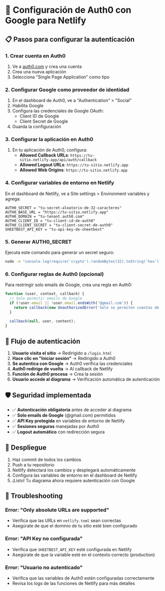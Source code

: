 # 🔐 Configuración de Auth0 con Google para Netlify

## 📋 Pasos para configurar la autenticación

### 1. Crear cuenta en Auth0
1. Ve a [auth0.com](https://auth0.com) y crea una cuenta
2. Crea una nueva aplicación
3. Selecciona "Single Page Application" como tipo

### 2. Configurar Google como proveedor de identidad
1. En el dashboard de Auth0, ve a "Authentication" > "Social"
2. Habilita Google
3. Configura las credenciales de Google OAuth:
   - Client ID de Google
   - Client Secret de Google
4. Guarda la configuración

### 3. Configurar la aplicación en Auth0
1. En tu aplicación de Auth0, configura:
   - **Allowed Callback URLs**: `https://tu-sitio.netlify.app/api/auth/callback`
   - **Allowed Logout URLs**: `https://tu-sitio.netlify.app`
   - **Allowed Web Origins**: `https://tu-sitio.netlify.app`

### 4. Configurar variables de entorno en Netlify
En el dashboard de Netlify, ve a Site settings > Environment variables y agrega:

```
AUTH0_SECRET = "tu-secret-aleatorio-de-32-caracteres"
AUTH0_BASE_URL = "https://tu-sitio.netlify.app"
AUTH0_DOMAIN = "tu-tenant.auth0.com"
AUTH0_CLIENT_ID = "tu-client-id-de-auth0"
AUTH0_CLIENT_SECRET = "tu-client-secret-de-auth0"
SHEETBEST_API_KEY = "tu-api-key-de-sheetbest"
```

### 5. Generar AUTH0_SECRET
Ejecuta este comando para generar un secret seguro:
```bash
node -e "console.log(require('crypto').randomBytes(32).toString('hex'))"
```

### 6. Configurar reglas de Auth0 (opcional)
Para restringir solo emails de Google, crea una regla en Auth0:

```javascript
function (user, context, callback) {
  // Solo permitir emails de Google
  if (!user.email || !user.email.endsWith('@gmail.com')) {
    return callback(new UnauthorizedError('Solo se permiten cuentas de Google'));
  }
  
  callback(null, user, context);
}
```

## 🔄 Flujo de autenticación

1. **Usuario visita el sitio** → Redirigido a `/login.html`
2. **Hace clic en "Iniciar sesión"** → Redirigido a Auth0
3. **Se autentica con Google** → Auth0 verifica las credenciales
4. **Auth0 redirige de vuelta** → Al callback de Netlify
5. **Función de Auth0 procesa** → Crea la sesión
6. **Usuario accede al diagrama** → Verificación automática de autenticación

## 🛡️ Seguridad implementada

- ✅ **Autenticación obligatoria** antes de acceder al diagrama
- ✅ **Solo emails de Google** (@gmail.com) permitidos
- ✅ **API Key protegida** en variables de entorno de Netlify
- ✅ **Sesiones seguras** manejadas por Auth0
- ✅ **Logout automático** con redirección segura

## 🚀 Despliegue

1. Haz commit de todos los cambios
2. Push a tu repositorio
3. Netlify detectará los cambios y desplegará automáticamente
4. Configura las variables de entorno en el dashboard de Netlify
5. ¡Listo! Tu diagrama ahora requiere autenticación con Google

## 🔧 Troubleshooting

### Error: "Only absolute URLs are supported"
- Verifica que las URLs en `netlify.toml` sean correctas
- Asegúrate de que el dominio de tu sitio esté bien configurado

### Error: "API Key no configurada"
- Verifica que `SHEETBEST_API_KEY` esté configurada en Netlify
- Asegúrate de que la variable esté en el contexto correcto (production)

### Error: "Usuario no autenticado"
- Verifica que las variables de Auth0 estén configuradas correctamente
- Revisa los logs de las funciones de Netlify para más detalles
